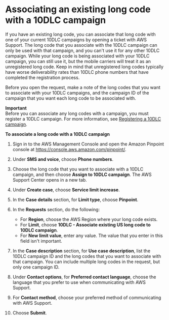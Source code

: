 # Associating an existing long code with a 10DLC campaign<a name="settings-sms-10dlc-associate-long-code"></a>

If you have an existing long code, you can associate that long code with one of your current 10DLC campaigns by opening a ticket with AWS Support\. The long code that you associate with the 10DLC campaign can only be used with that campaign, and you can't use it for any other 10DLC campaign\. While your long code is being associated with your 10DLC campaign, you can still use it, but the mobile carriers will treat it as an unregistered long code\. Keep in mind that unregistered long codes typically have worse deliverability rates than 10DLC phone numbers that have completed the registration process\.

Before you open the request, make a note of the long codes that you want to associate with your 10DLC campaigns, and the campaign ID of the campaign that you want each long code to be associated with\.

**Important**  
Before you can associate any long codes with a campaign, you must register a 10DLC campaign\. For more information, see [Registering a 10DLC campaign](settings-sms-10dlc-register-campaign.md)\. 

**To associate a long code with a 10DLC campaign**

1. Sign in to the AWS Management Console and open the Amazon Pinpoint console at [https://console\.aws\.amazon\.com/pinpoint/](https://console.aws.amazon.com/pinpoint/)\.

1. Under **SMS and voice**, choose **Phone numbers**\.

1. Choose the long code that you want to associate with a 10DLC campaign, and then choose **Assign to 10DLC campaign**\. The AWS Support Center opens in a new tab\.

1. Under **Create case**, choose **Service limit increase**\.

1. In the **Case details** section, for **Limit type**, choose **Pinpoint**\.

1. In the **Requests** section, do the following:
   + For **Region**, choose the AWS Region where your long code exists\.
   + For **Limit**, choose **10DLC \- Associate existing US long code to 10DLC campaign**\.
   + For **New limit value**, enter any value\. The value that you enter in this field isn't important\.

1. In the **Case description** section, for **Use case description**, list the 10DLC campaign ID and the long codes that you want to associate with that campaign\. You can include multiple long codes in the request, but only one campaign ID\.

1. Under **Contact options**, for **Preferred contact language**, choose the language that you prefer to use when communicating with AWS Support\.

1. For **Contact method**, choose your preferred method of communicating with AWS Support\.

1. Choose **Submit**\.